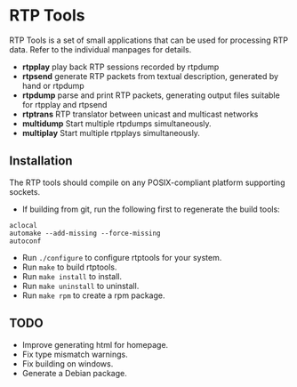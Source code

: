 # RTP Tools

RTP Tools is a set of small applications
that can be used for processing RTP data.
Refer to the individual manpages for details.

* **rtpplay**
	play back RTP sessions recorded by rtpdump
* **rtpsend**
	generate RTP packets from textual description,
	generated by hand or rtpdump
* **rtpdump**
	parse and print RTP packets,
	generating output files suitable for rtpplay and rtpsend
* **rtptrans**
	RTP translator between unicast and multicast networks
* **multidump**
	Start multiple rtpdumps simultaneously.
* **multiplay**
	Start multiple rtpplays simultaneously.

## Installation

The RTP tools should compile on any POSIX-compliant
platform supporting sockets.

- If building from git, run the following first to regenerate the build tools:

```
aclocal
automake --add-missing --force-missing
autoconf
```

- Run `./configure` to configure rtptools for your system.
- Run `make` to build rtptools.
- Run `make install` to install.
- Run `make uninstall` to uninstall.
- Run `make rpm` to create a rpm package.


## TODO

* Improve generating html for homepage.
* Fix type mismatch warnings.
* Fix building on windows.
* Generate a Debian package.
